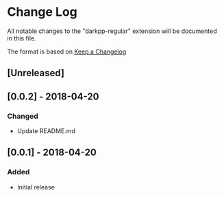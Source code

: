 # Change Log
All notable changes to the "darkpp-regular" extension will be documented in this file.

The format is based on [Keep a Changelog](http://keepachangelog.com/)

## [Unreleased]

## [0.0.2] - 2018-04-20
### Changed
- Update README.md

## [0.0.1] - 2018-04-20
### Added
- Initial release
